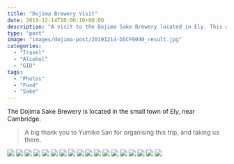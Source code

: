 ```yaml
---
title: "Dojima Brewery Visit"
date: 2019-12-14T10:00:10+00:00
description: "A visit to the Dojima Sake Brewery located in Ely. This was my first time visiting a sake brewery, and it was organised by Yumiko san."
type: "post"
image: "images/dojima-post/20191214-DSCF0040_result.jpg"
categories: 
  - "Travel"
  - "Alcohol"
  - "GID"
tags:
  - "Photos"
  - "Food"
  - "Sake"
---
```


The Dojima Sake Brewery is located in the small town of Ely, near Cambridge. 

> A big thank you to Yumiko San for organising this trip, and taking us there.

![](../images/dojima-post/20191214-DSCF0042_result.jpg)
![](../images/dojima-post/20191214-DSCF0045_result.jpg)
![](../images/dojima-post/20191214-DSCF0055_result.jpg)
![](../images/dojima-post/20191214-DSCF0057_result.jpg)
![](../images/dojima-post/20191214-DSCF0086_result.jpg)
![](../images/dojima-post/20191214-DSCF0094_result.jpg)
![](../images/dojima-post/20191214-DSCF0105_result.jpg)
![](../images/dojima-post/20191214-DSCF0108_result.jpg)
![](../images/dojima-post/20191214-DSCF0111_result.jpg)
![](../images/dojima-post/20191214-DSCF0118_result.jpg)
![](../images/dojima-post/20191214-DSCF0121_result.jpg)
![](../images/dojima-post/20191214-DSCF0128_result.jpg)
![](../images/dojima-post/20191214-DSCF0130_result.jpg)
![](../images/dojima-post/20191214-DSCF0133_result.jpg)
![](../images/dojima-post/20191214-DSCF0154_result.jpg)
![](../images/dojima-post/20191214-DSCF0169_result.jpg)
![](../images/dojima-post/20191214-DSCF0177_result.jpg)
![](../images/dojima-post/20191214-DSCF0179_result.jpg)

